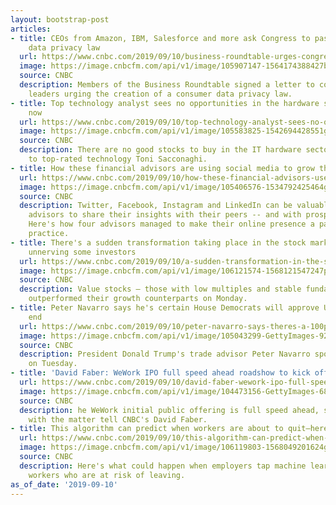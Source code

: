 ```yaml
---
layout: bootstrap-post
articles:
- title: CEOs from Amazon, IBM, Salesforce and more ask Congress to pass a consumer
    data privacy law
  url: https://www.cnbc.com/2019/09/10/business-roundtable-urges-congress-to-pass-consumer-data-privacy-law.html
  image: https://image.cnbcfm.com/api/v1/image/105907147-1564174388427bezos.jpg?v=1568122973
  source: CNBC
  description: Members of the Business Roundtable signed a letter to congressional
    leaders urging the creation of a consumer data privacy law.
- title: Top technology analyst sees no opportunities in the hardware sector right
    now
  url: https://www.cnbc.com/2019/09/10/top-technology-analyst-sees-no-opportunities-in-hardware-sector.html
  image: https://image.cnbcfm.com/api/v1/image/105583825-1542694428551gettyimages-1024245386.jpeg?v=1568114749
  source: CNBC
  description: There are no good stocks to buy in the IT hardware sector, according
    to top-rated technology Toni Sacconaghi.
- title: How these financial advisors are using social media to grow their business
  url: https://www.cnbc.com/2019/09/10/how-these-financial-advisors-use-social-media-to-grow-their-business.html
  image: https://image.cnbcfm.com/api/v1/image/105406576-1534792425464gettyimages-1004712242.jpeg?v=1568085597
  source: CNBC
  description: Twitter, Facebook, Instagram and LinkedIn can be valuable ways for
    advisors to share their insights with their peers -- and with prospective clients.
    Here's how four advisors managed to make their online presence a part of their
    practice.
- title: There's a sudden transformation taking place in the stock market and it's
    unnerving some investors
  url: https://www.cnbc.com/2019/09/10/a-sudden-transformation-in-the-stock-market-unnerved-investors.html
  image: https://image.cnbcfm.com/api/v1/image/106121574-1568121547247preview.jpg?v=1568121560
  source: CNBC
  description: Value stocks — those with low multiples and stable fundamentals — significantly
    outperformed their growth counterparts on Monday.
- title: Peter Navarro says he's certain House Democrats will approve USMCA by year's
    end
  url: https://www.cnbc.com/2019/09/10/peter-navarro-says-theres-a-100percent-chance-the-house-approves-trumps-north-america-trade-deal-by-years-endpeter-navarro-says-theres-a-100percent-chance-the-house-approves-trumps-north-america-trade.html
  image: https://image.cnbcfm.com/api/v1/image/105043299-GettyImages-924800584.jpg?v=1568114686
  source: CNBC
  description: President Donald Trump's trade advisor Peter Navarro spoke with CNBC
    on Tuesday.
- title: 'David Faber: WeWork IPO full speed ahead roadshow to kick off Monday'
  url: https://www.cnbc.com/2019/09/10/david-faber-wework-ipo-full-speed-ahead-roadshow-to-kick-off-monday.html
  image: https://image.cnbcfm.com/api/v1/image/104473156-GettyImages-683396690.jpg?v=1565977472
  source: CNBC
  description: he WeWork initial public offering is full speed ahead, sources familiar
    with the matter tell CNBC's David Faber.
- title: This algorithm can predict when workers are about to quit—here's how
  url: https://www.cnbc.com/2019/09/10/this-algorithm-can-predict-when-workers-are-about-to-quitheres-how.html
  image: https://image.cnbcfm.com/api/v1/image/106119803-1568049201624gettyimages-691049741.jpg?v=1568049257
  source: CNBC
  description: Here's what could happen when employers tap machine learning to identify
    workers who are at risk of leaving.
as_of_date: '2019-09-10'
---
```


